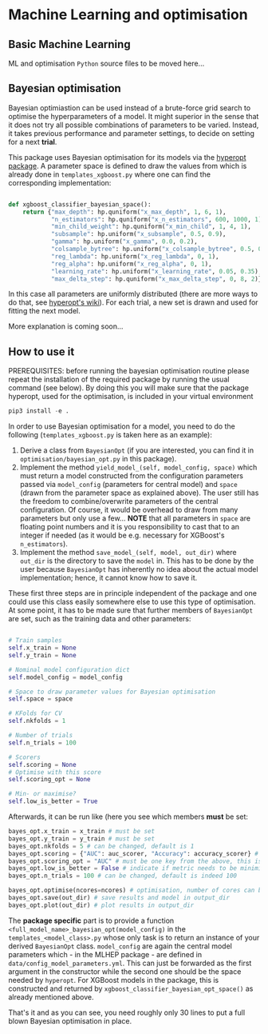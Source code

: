 # Machine Learning and optimisation


## Basic Machine Learning

ML and optimisation `Python` source files to be moved here...


## Bayesian optimisation

Bayesian optimiastion can be used instead of a brute-force grid search to optimise the hyperparameters of a model. It might superior in the sense that it does not try all possible combinations of parameters to be varied. Instead, it takes previous performance and parameter settings, to decide on setting for a next **trial**.

This package uses Bayesian optimisation for its models via the [hyperopt package](https://github.com/hyperopt/hyperopt). A parameter space is defined to draw the values from which is already done in `templates_xgboost.py` where one can find the corresponding implementation:

```python

def xgboost_classifier_bayesian_space():
    return {"max_depth": hp.quniform("x_max_depth", 1, 6, 1),
            "n_estimators": hp.quniform("x_n_estimators", 600, 1000, 1),
            "min_child_weight": hp.quniform("x_min_child", 1, 4, 1),
            "subsample": hp.uniform("x_subsample", 0.5, 0.9),
            "gamma": hp.uniform("x_gamma", 0.0, 0.2),
            "colsample_bytree": hp.uniform("x_colsample_bytree", 0.5, 0.9),
            "reg_lambda": hp.uniform("x_reg_lambda", 0, 1),
            "reg_alpha": hp.uniform("x_reg_alpha", 0, 1),
            "learning_rate": hp.uniform("x_learning_rate", 0.05, 0.35),
            "max_delta_step": hp.quniform("x_max_delta_step", 0, 8, 2)}
```

In this case all parameters are uniformly distributed (there are more ways to do that, see [hyperopt's wiki](https://github.com/hyperopt/hyperopt/wiki/FMin#21-parameter-expressions)). For each trial, a new set is drawn and used for fitting the next model.

More explanation is coming soon...


## How to use it

PREREQUISITES: before running the bayesian optimisation routine please repeat the installation of the required package by running the usual command (see below). By doing this you will make sure that the package hyperopt, used for the optimisation, is included in your virtual environment 
```python
pip3 install -e .
```

In order to use Bayesian optimisation for a model, you need to do the following (`templates_xgboost.py` is taken here as an example):

1. Derive a class from `BayesianOpt` (if you are interested, you can find it in `optimisation/bayesian_opt.py` in this package).
2. Implement the method `yield_model_(self, model_config, space)` which must return a model constructed from the configuration parameters passed via `model_config` (parameters for central model) and `space` (drawn from the parameter space as explained above). The user still has the freedom to combine/overwrite parameters of the central configuration. Of course, it would be overhead to draw from many parameters but only use a few... **NOTE** that all parameters in `space` are floating point numbers and it is you responsibility to cast that to an integer if needed (as it would be e.g. necessary for XGBoost's `n_estimators`).
3. Implement the method `save_model_(self, model, out_dir)` where `out_dir` is the directory to save the `model` in. This has to be done by the user because `BayesianOpt` has inherently no idea about the actual model implementation; hence, it cannot know how to save it.

These first three steps are in principle independent of the package and one could use this class easily somewhere else to use this type of optimisation. At some point, it has to be made sure that further members of `BayesianOpt` are set, such as the training data and other parameters:

```python

# Train samples
self.x_train = None
self.y_train = None

# Nominal model configuration dict
self.model_config = model_config

# Space to draw parameter values for Bayesian optimisation
self.space = space

# KFolds for CV
self.nkfolds = 1

# Number of trials
self.n_trials = 100

# Scorers
self.scoring = None
# Optimise with this score
self.scoring_opt = None

# Min- or maximise?
self.low_is_better = True

```

Afterwards, it can be run like (here you see which members **must** be set:


```python
bayes_opt.x_train = x_train # must be set
bayes_opt.y_train = y_train # must be set
bayes_opt.nkfolds = 5 # can be changed, default is 1
bayes_opt.scoring = {"AUC": auc_scorer, "Accuracy": accuracy_scorer} # needs to be a dictionary mapping a scoring function to its name, all metrics are evaluated
bayes_opt.scoring_opt = "AUC" # must be one key from the above, this is used for optimisation
bayes_opt.low_is_better = False # indicate if metric needs to be minimised or maximised
bayes_opt.n_trials = 100 # can be changed, default is indeed 100

bayes_opt.optimise(ncores=ncores) # optimisation, number of cores can be set on-the-fly
bayes_opt.save(out_dir) # save results and model in output_dir
bayes_opt.plot(out_dir) # plot results in output_dir

```

The **package specific** part is to provide a function `<full_model_name>_bayesian_opt(model_config)` in the `templates_<model_class>.py` whose only task is to return an instance of your derived `BayesianOpt` class. `model_config` are again the central model parameters which - in the MLHEP package - are defined in `data/config_model_parameters.yml`. This can just be forwarded as the first argument in the constructor while the second one should be the space needed by `hyperopt`. For XGBoost models in the package, this is constructed and returned by `xgboost_classifier_bayesian_opt_space()` as already mentioned above.

That's it and as you can see, you need roughly only 30 lines to put a full blown Bayesian optimisation in place.
